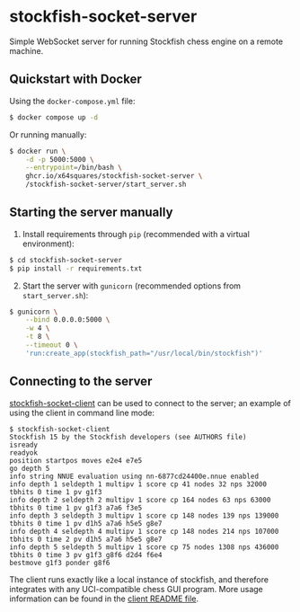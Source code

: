 # stockfish-socket-server
Simple WebSocket server for running Stockfish chess engine on a remote machine.

## Quickstart with Docker

Using the `docker-compose.yml` file:
```bash
$ docker compose up -d
```

Or running manually:
```bash
$ docker run \
    -d -p 5000:5000 \
    --entrypoint=/bin/bash \
    ghcr.io/x64squares/stockfish-socket-server \
    /stockfish-socket-server/start_server.sh
```

## Starting the server manually

1. Install requirements through `pip` (recommended with a virtual environment):
```bash
$ cd stockfish-socket-server
$ pip install -r requirements.txt
```

2. Start the server with `gunicorn` (recommended options from `start_server.sh`):
```bash
$ gunicorn \
    --bind 0.0.0.0:5000 \
    -w 4 \
    -t 8 \
    --timeout 0 \
    'run:create_app(stockfish_path="/usr/local/bin/stockfish")'
```

## Connecting to the server

[stockfish-socket-client](https://github.com/x64squares/stockfish-socket-client) can be used to connect to the server; an example of using the client in command line mode:

```
$ stockfish-socket-client
Stockfish 15 by the Stockfish developers (see AUTHORS file)
isready
readyok
position startpos moves e2e4 e7e5
go depth 5
info string NNUE evaluation using nn-6877cd24400e.nnue enabled
info depth 1 seldepth 1 multipv 1 score cp 41 nodes 32 nps 32000 tbhits 0 time 1 pv g1f3
info depth 2 seldepth 2 multipv 1 score cp 164 nodes 63 nps 63000 tbhits 0 time 1 pv g1f3 a7a6 f3e5
info depth 3 seldepth 3 multipv 1 score cp 148 nodes 139 nps 139000 tbhits 0 time 1 pv d1h5 a7a6 h5e5 g8e7
info depth 4 seldepth 4 multipv 1 score cp 148 nodes 214 nps 107000 tbhits 0 time 2 pv d1h5 a7a6 h5e5 g8e7
info depth 5 seldepth 5 multipv 1 score cp 75 nodes 1308 nps 436000 tbhits 0 time 3 pv g1f3 g8f6 d2d4 f6e4
bestmove g1f3 ponder g8f6
```

 The client runs exactly like a local instance of stockfish, and therefore integrates with any UCI-compatible chess GUI program. More usage information can be found in the [client README file](https://github.com/x64squares/stockfish-socket-client/blob/main/README.md).
